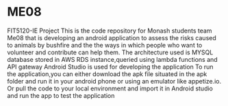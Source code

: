 # ME08
FIT5120-IE Project
This is the code repository for Monash students team Me08 that is developing an android application to assess 
the risks caused to animals by bushfire and the the ways in which people who want to volunteer and contribute can help them.
The architecture used is MYSQL database stored in AWS RDS instance,queried using lambda functions and API gateway 
Android Studio is used for developing the application
To run the application,you can either download the apk file situated in the apk folder and run it in your android phone or using an emulator like appetize.io.
Or pull the code to your local environment and import it in Android studio and run the app to test the application
